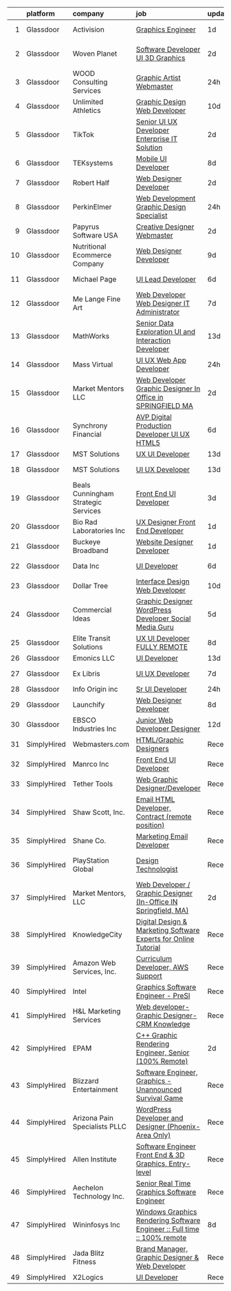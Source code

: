 

|    | platform    | company                             | job                                                                                                                                                                                                                                                                                                                                                                                                                                                                                                                                                                                                                                                                                                                                                                                                                                                                                                                                                                                                                                                                                                                                                                                                                                                                                                                                                                                                 | update_time   | location                    |
|---:|:------------|:------------------------------------|:----------------------------------------------------------------------------------------------------------------------------------------------------------------------------------------------------------------------------------------------------------------------------------------------------------------------------------------------------------------------------------------------------------------------------------------------------------------------------------------------------------------------------------------------------------------------------------------------------------------------------------------------------------------------------------------------------------------------------------------------------------------------------------------------------------------------------------------------------------------------------------------------------------------------------------------------------------------------------------------------------------------------------------------------------------------------------------------------------------------------------------------------------------------------------------------------------------------------------------------------------------------------------------------------------------------------------------------------------------------------------------------------------|:--------------|:----------------------------|
|  1 | Glassdoor   | Activision                          | [Graphics Engineer](https://www.glassdoor.com/partner/jobListing.htm?pos=117&ao=1136043&s=58&guid=00000181044d84fc85bfda419b4245b8&src=GD_JOB_AD&t=SR&vt=w&cs=1_0bb7c54a&cb=1653634598517&jobListingId=1007893212060&jrtk=3-0-1g424r193g2f4801-1g424r19hq0un800-275a2875d7eea093-)                                                                                                                                                                                                                                                                                                                                                                                                                                                                                                                                                                                                                                                                                                                                                                                                                                                                                                                                                                                                                                                                                                                  | 1d            | Los Angeles, CA             |
|  2 | Glassdoor   | Woven Planet                        | [Software Developer  UI 3D Graphics ](https://www.glassdoor.com/partner/jobListing.htm?pos=106&ao=1110586&s=58&guid=00000181044d84fc85bfda419b4245b8&src=GD_JOB_AD&t=SR&vt=w&ea=1&cs=1_c928de2d&cb=1653634598516&jobListingId=1007890992132&cpc=5FEB1BEB8E14EF52&jrtk=3-0-1g424r193g2f4801-1g424r19hq0un800-7c8ecdf940791dc0--6NYlbfkN0DSgjPPcnEdvoK3uuxfISLALE6pB1FR7YSHOr_tSg5_QCn410VK5Ds4sai37YL-FnH_M2Fnv0gjQ9TOzNTRle5O8StGDaF5nwXTjI4WZakCJvD0hoVC8rY9ZivgsNBzAZH1yAVgljWPxrQjSfhDdac-mVtFJvKlX_SSyDg74TVmkLWO-wnLXDbRGYLdMayp6E0lhv6dfeamwVOrXXkPG0UDO719oufuuTcWM9X6E7zD7fpY__miyjDPmCXpyeODrL--JGykx3rMc4-ShQTjGHGEYejWAonjPCbzLh04DZPJU9m0oVfJTLUfWnQUgyXWSCQhXsFAH3JpkdRCOr6opRmnmaovu1-PxDhVGT5LzllhUpqjYyeTK9uzvcj86Y3ndQxtfTNBIHspPWRdVJGLR9WlmNhUuhAybVeBLxqbc_NnSMZwHefIKWAp5Vx6L2I9QEwjcmTEUp-Q4lImtfWjPTbPAwCcq20uerffktRBTUJtWj-uyi2tES68wvRq-TvFb2W6iV_b5hPCClftOOl2mpv8-Pv_tr5oYJ_Z5XS-j11v9CvXF32bYQaeG9xuF1T_0BGq09-MPZVURA%3D%3D)                                                                                                                                                                                                                                                                                                                                                                                                                                          | 2d            | San Francisco, CA           |
|  3 | Glassdoor   | WOOD Consulting Services            | [Graphic Artist   Webmaster](https://www.glassdoor.com/partner/jobListing.htm?pos=119&ao=1136043&s=58&guid=00000181044d84fc85bfda419b4245b8&src=GD_JOB_AD&t=SR&vt=w&cs=1_d0e81801&cb=1653634598517&jobListingId=1007894550413&jrtk=3-0-1g424r193g2f4801-1g424r19hq0un800-0388516a1ccd2e3e-)                                                                                                                                                                                                                                                                                                                                                                                                                                                                                                                                                                                                                                                                                                                                                                                                                                                                                                                                                                                                                                                                                                         | 24h           | Fulton, MD                  |
|  4 | Glassdoor   | Unlimited Athletics                 | [Graphic Design   Web Developer](https://www.glassdoor.com/partner/jobListing.htm?pos=121&ao=1136043&s=58&guid=00000181044d84fc85bfda419b4245b8&src=GD_JOB_AD&t=SR&vt=w&ea=1&cs=1_a287ddfd&cb=1653634598517&jobListingId=1007867531752&jrtk=3-0-1g424r193g2f4801-1g424r19hq0un800-3b8f0431fba08d76-)                                                                                                                                                                                                                                                                                                                                                                                                                                                                                                                                                                                                                                                                                                                                                                                                                                                                                                                                                                                                                                                                                                | 10d           | Olathe, KS                  |
|  5 | Glassdoor   | TikTok                              | [Senior UI UX Developer  Enterprise IT Solution](https://www.glassdoor.com/partner/jobListing.htm?pos=120&ao=1136043&s=58&guid=00000181044d84fc85bfda419b4245b8&src=GD_JOB_AD&t=SR&vt=w&cs=1_81151697&cb=1653634598517&jobListingId=1007887842254&jrtk=3-0-1g424r193g2f4801-1g424r19hq0un800-3251f2d322796f16-)                                                                                                                                                                                                                                                                                                                                                                                                                                                                                                                                                                                                                                                                                                                                                                                                                                                                                                                                                                                                                                                                                     | 2d            | Mountain View, CA           |
|  6 | Glassdoor   | TEKsystems                          | [Mobile UI Developer](https://www.glassdoor.com/partner/jobListing.htm?pos=109&ao=1110586&s=58&guid=00000181044d84fc85bfda419b4245b8&src=GD_JOB_AD&t=SR&vt=w&cs=1_2768dc1a&cb=1653634598516&jobListingId=1007875201169&cpc=F41FEAB56D215062&jrtk=3-0-1g424r193g2f4801-1g424r19hq0un800-34791a1bb56afc51--6NYlbfkN0AuKz8EBO1xHDEL7V2YF9xF3dC_I9B9i-Zw2Jh8clPMK9BxhHDJszxSyW718EipT5M-Lio5YR7Gw7TuO-Zj5roYFm71bPWIV_jsn1bDAYIuDqDpTc7pOvX5_CRZKY1FEfsG7_F2Md_AWUw2pb0ynieoAmpk7OvMbjTff7FGIkM9td8QBGtQsRXc6hlYhDElMyaoFNkz7XgWP8ewhrQVO1Pv3JsSFF7njUbu9BiMyenQJAFTFiYaJF7-A02V0aKxTre9f1GUwbfHzjEaBsUNz0IJWou_8zrP1But-8hk7U9Ii1BTfvnhDLbBQkxMjpAMRzgfzS3HxNT46QnBCcwGXsnJaD1tmPhecS82rhxY0lUzOODCiJNrgKKc10ChWh3RK9zCHInqsGECSjNUEzqviKGtW7Kn2S3fiiylaiZONzObNQpzzWh4lrkxEDDhZL8JmIR9CkbkDKjTDyycIVLxkL_1rtx-lrwkp88chW2xFClp4bwOZ1nramXd7KVNti2XBtbyqODcJN1te3Yge-wZL2ScoeujLJs9HBLC-7sh9t5dkI-1lYdhiOEKGvE18zKt_nuxv1hOIXDsbNWxQNpmLoS2iSQ-BSI-HTwe41dXewMLfa_7rt6YB1nFByyhQAeIBW-hvNdz2DWE8ETQmHPX5-dl_JMqULAsd1t8OwSimOBHqVzYsHADACA5_sdydNQjwaQK_i5PwL3_CYUJlA4QK5APC9cPmZHegcCiLWeOKXhE3VcCozsNCauA876dMFPaB6UYaqCcDNWQFVDbzY7AR4Ff_FQo7qiNPSHTeaaRaR7FqnIOleyvEEKo4_20fRLKB9RU98ca3SWacVNTL5q1y4zkqB38yJqSN9vMzacHa_tuzu2XqxYv6Zk7ariVgdw-GR2etK9JQ_dQWu2VDRlcZ7v_4pZc8Cv-Xkvo62-UWSq4GxvCEYmqBH3JnM2_2cNWjqs%3D)                                                                             | 8d            | Jersey City, NJ             |
|  7 | Glassdoor   | Robert Half                         | [Web Designer Developer](https://www.glassdoor.com/partner/jobListing.htm?pos=108&ao=1110586&s=58&guid=00000181044d84fc85bfda419b4245b8&src=GD_JOB_AD&t=SR&vt=w&ea=1&cs=1_c7506b5f&cb=1653634598516&jobListingId=1007890068166&cpc=8795CF9063CD573D&jrtk=3-0-1g424r193g2f4801-1g424r19hq0un800-87c653a9571dac9a--6NYlbfkN0CpzDdaQkua3np5pkmj49lKioZwmwxQ-yx5plwbYmV_M6xSIJIkD0PnUNXzipg6tz4tq_jVzWLXVFyKCxzqtIOfUzxPOzTYvTnZPm6L1GisFSlmh5d1NpM_lbsKx80V0NTAF7MUf78H2ri317Ils6YbjzhmNo8GUyXNjCaAeAR0BsrwWkuwdiTEJqySbKbcrSOOSt47QRb0KcmbrtonZpVl1THtFS4Zm5JD0rvYwf9PJspQ7AqtaLS1nm40_vRh_pSB0GxXMPDvCcP95oJBE0qIjCbtyR-eC8SfQlq9U3T1h2MzBjcXPUHbJNkrTtXHU31MkE0uh-YCeTtY2pjCCAzxQ78YsZH-tPD3QG9UseKLYrRb5zJsYB_J40IUGNNXRqraBifhZ9kecmeJ16AHkIRy9nD8_Oi8CuKsR25nN-r44n5kZakY0B5wWpIA0EdWKqKLhtC2r1g__bJeqH8IldAhaa7LnHDiYrqkJaY0W94IlVi_NaKehhZQwyqtyFCNBUSvuzZWGCX4og0BnfI58rYF6Y9cgj4Xv6RdGUdM0BwKuvkdlRFzi_nJ)                                                                                                                                                                                                                                                                                                                                                                                                                                                                                   | 2d            | Addison, TX                 |
|  8 | Glassdoor   | PerkinElmer                         | [Web Development Graphic Design Specialist](https://www.glassdoor.com/partner/jobListing.htm?pos=107&ao=1110586&s=58&guid=00000181044d84fc85bfda419b4245b8&src=GD_JOB_AD&t=SR&vt=w&cs=1_3988b237&cb=1653634598516&jobListingId=1007896210433&cpc=9DC6E4D8324653EE&jrtk=3-0-1g424r193g2f4801-1g424r19hq0un800-22c2701f2f3846e3--6NYlbfkN0DBy0pnRDnMyJusyxqL8SoipgPg3SpcIPOke8p4f-rf65JLATO2hz8crNfgcTIudiG_m8p7gmrSavFvwaSEFYsT9X8-bESDOV1POx-IlHnsVKpBSbX5Bw094VKCj46Sp579rn7N6oNhl9282v0IzkfzS8wn2co5ib7zw7hlJTcN4InzzkkI6dAjEK_CK-No8d3yCY1vdkE4BmsHnGiz9CJH4dqgK6Mpu1YUD3rA4_6r0uv02CpzhikkXc6uCGQSSMJsfj_Iwh3lG0mWKMglT0TqEK_lTi4xcaHTKydHT63SqF5Pa9oGUrtj287HCP1-An_Al0KRt2Flc8oRAVVTuSJYjrFzshe8DCzStaMmh9tJCmY-fSALWZ8-TRDmNzOkdkDCEunUPgYxRtB93iEs1lGhf7K9OSLt_pPWZc5yQudCIZXFtSadIAST)                                                                                                                                                                                                                                                                                                                                                                                                                                                                                                                                                                                                     | 24h           | Boise, ID                   |
|  9 | Glassdoor   | Papyrus Software USA                | [Creative Designer Webmaster](https://www.glassdoor.com/partner/jobListing.htm?pos=124&ao=1136043&s=58&guid=00000181044d84fc85bfda419b4245b8&src=GD_JOB_AD&t=SR&vt=w&ea=1&cs=1_d449a4bb&cb=1653634598517&jobListingId=1007888253836&jrtk=3-0-1g424r193g2f4801-1g424r19hq0un800-f9b150f6147f838a-)                                                                                                                                                                                                                                                                                                                                                                                                                                                                                                                                                                                                                                                                                                                                                                                                                                                                                                                                                                                                                                                                                                   | 2d            | Southlake, TX               |
| 10 | Glassdoor   | Nutritional Ecommerce Company       | [Web Designer Developer](https://www.glassdoor.com/partner/jobListing.htm?pos=102&ao=1110586&s=58&guid=00000181044d84fc85bfda419b4245b8&src=GD_JOB_AD&t=SR&vt=w&ea=1&cs=1_90e1d5b4&cb=1653634598515&jobListingId=1007870163065&cpc=006647ECB170E34D&jrtk=3-0-1g424r193g2f4801-1g424r19hq0un800-05730f7d874a8101--6NYlbfkN0A4hgeKHdLyHgzaskNEvl2xXMVaueUT71iJOYpLYISQUI4874FyV4y-9t0XBQqIHQwgodLoD-hlKBw30pOxe1lfS9odE7bVLnq0mhISBtPVjY2wHSxJJ9n-Qo1a-L7K03ejCZ_ueN6182PjFP47O-7FCZrHRlTpoj7jtMdDTRdxMGfgMxiQLQIQXOB5-88trjw8UJ4zOVzNhLznFIz3gU-wKqDwKlyHmZMTljRWaE7cdvvayKd9cnr_T8yOOyVFHUegGfOb3uwhIMVUKoIFSLkxHh0zab8VwdZn_O1cQb-4scppTylDiqpHl-mhWP2y98ZqigXz-D3RVvaJeL0vaUSnyW9Q7ja4w_q-TFQgrI2R21pgmtgdZQaqjlU2BToBDuCyzGrKXl5eU7_N7v65XUTo4sAsRSAOjTR7K6j7VY1DBa0UuOJOqODVHc0fvpMuyc1tR2tUbZxM2Ajm5iykuh347Ug6UobGknJwAcGX5PsZJGNEXpH7fIA4MIJgq3Ch6SE%3D)                                                                                                                                                                                                                                                                                                                                                                                                                                                                                                                                     | 9d            | Mesa, AZ                    |
| 11 | Glassdoor   | Michael Page                        | [UI Lead Developer](https://www.glassdoor.com/partner/jobListing.htm?pos=110&ao=1110586&s=58&guid=00000181044d84fc85bfda419b4245b8&src=GD_JOB_AD&t=SR&vt=w&cs=1_b5de1cde&cb=1653634598516&jobListingId=1007880173140&cpc=2CAED5C921A5F994&jrtk=3-0-1g424r193g2f4801-1g424r19hq0un800-5db29c5dd26c2841--6NYlbfkN0BR3ykMnr3Vw97HK5IC0i9Uo32NXohanwqRY-CI8z69bl4xOa6Yve6w6NlWd53uNOddO058aoB8P7Zuq3hR66wh9OPfuXg5x_Q1fOfVa5QEpvV_cnSgR3X4igBICV-Fa7l1JpCEKgmzd6CSAsNS-SPa9fuJCEHG2hnyz9OQUXa_lSvzEes0nvk4RcCK0yt2weR3zxfoC2Ycht9LPk9NczI7UMAFJZsy1Ul_9ldARGAsCGC6SjsJ4f3-oVBKsE98WATDIUGwv_aw75TJ9YHhXtVgbgAzd7OmfRcAp9MiIwMvOgXEoq_VmOPZyCHBuLWXJOCUXUVyvZlMzhZrQ07-mq3sXfZcJT2Y8KYsSHiWcTuFAbWlRx6BiYEnYA13vNFEI63eA5ULSE3T3RySQUcM_lbiObf0r0LdSXLXNP9JDzzXARJnT6uaMU-YI9c62t80DAD7tuQl1_Ckv8ToHRe_SSDsRQJjKCikhXe7NUudTB1TzEMi4SkYiEH1sXRqJ1pJEq0swCXZ7WmkTmzWXgQpIr68Q-1pjoHbisVG0cNar-sf5DIaVWGqDnbCQfC7stNplcdswTqopmEIETADtn3LDPZs68H7icPUz2QgXfgHLhdEUZCX3jBbJ6czQgNGQZHpfUgEVq9f4QEgUBP5semRMmvMrCVk82xl6XaIFtvKEm4QNY0ka1R5A2kkGS94w5lldYlbGryLLS3r3_cjmELvr9ziZ_AMU5zyhRRTiBASu129ivLQ0LYCfyJaoDjIVTw03Uzp1bFCzytiENDBP8RXWNaISsHWb-8khoWyNB3ornKyy2JPuoYzAmhf5SV4iHQKcUygtjqtolm3eJW9NvWzEYfU30iGsDqZN2qOdE5zWTH0tSr22jrqRNH6nO6aIy1a75YxgI-HWM7V4txfvdF9GyBkf34bBclVXkzwx8OKWDBViuYkygRN8LNeiasXz2BzR-8lsJKhKApASYX5P0FdxdrR-cNRBtnVPgnIhakmlfUxLUNpI0TnV_a6BnR43zQ4MS77Jr2DhR37NA%3D%3D) | 6d            | Jersey City, NJ             |
| 12 | Glassdoor   | Me Lange Fine Art                   | [Web Developer   Web Designer  IT Administrator](https://www.glassdoor.com/partner/jobListing.htm?pos=103&ao=1110586&s=58&guid=00000181044d84fc85bfda419b4245b8&src=GD_JOB_AD&t=SR&vt=w&ea=1&cs=1_3a9b1f81&cb=1653634598515&jobListingId=1007875619430&cpc=BBBD384EA192911E&jrtk=3-0-1g424r193g2f4801-1g424r19hq0un800-3b67ec985c7ae525--6NYlbfkN0DfhRLDY5E7BVY3xhBTAobuSaZ3WR2SqAJ-w4NHeQGDZ_AVI7MoW9SUiSmAQ2i0EmBDuREGIksHPbRzB_FKlwVKXKFZdjc_boqeX5msgj8fYm3rF6Ir0wK0ca3I9jKThANmsTeh-_MvmSTGBjh5KYsOWyBVOZOjChGAxQb9P-pwI3nReu_jdR6iKaSiHWg-7nOf-TcVL31qGRkpbw2s5p8IYPjNSDOqGl36GDO-SmBkptLFFudoApSkKNViuUTL41Wzr_Mdo_UH9HtW6EKllzfmUlojE5M5lDvJo2RdLrg1RBMNDNN6lU4zuNBSEWw87oO8n6Ei4w4BU6T76xFvFiAFVeVaohFSU9R7rbvsxiXes0v0TNb5JTLHQAnyufZmJ59x0fHUgFRGD3TOvmhJwOrJbavzEt-6eNobiXwQyCbXr5MXSVh3lKPOxPTPX2I7L1PUb--YjMdo6uCVT484A82x4KLOrndjcsvf4HhwFnOM6q6b-j7hy9PdhSDWEOkOrxUQ5PmHovpOCh0DgQoEyUmE7dc0n3_eH7A%3D)                                                                                                                                                                                                                                                                                                                                                                                                                                                                             | 7d            | Franklin, TN                |
| 13 | Glassdoor   | MathWorks                           | [Senior Data Exploration UI and Interaction Developer](https://www.glassdoor.com/partner/jobListing.htm?pos=126&ao=1136043&s=58&guid=00000181044d84fc85bfda419b4245b8&src=GD_JOB_AD&t=SR&vt=w&cs=1_f997991c&cb=1653634598517&jobListingId=1007860875417&jrtk=3-0-1g424r193g2f4801-1g424r19hq0un800-5ce89d0e821417bd-)                                                                                                                                                                                                                                                                                                                                                                                                                                                                                                                                                                                                                                                                                                                                                                                                                                                                                                                                                                                                                                                                               | 13d           | Natick, MA                  |
| 14 | Glassdoor   | Mass Virtual                        | [UI UX Web App Developer](https://www.glassdoor.com/partner/jobListing.htm?pos=118&ao=1136043&s=58&guid=00000181044d84fc85bfda419b4245b8&src=GD_JOB_AD&t=SR&vt=w&ea=1&cs=1_3a2d9f0f&cb=1653634598517&jobListingId=1007895199089&jrtk=3-0-1g424r193g2f4801-1g424r19hq0un800-70b9f9e28e0670da-)                                                                                                                                                                                                                                                                                                                                                                                                                                                                                                                                                                                                                                                                                                                                                                                                                                                                                                                                                                                                                                                                                                       | 24h           | Orlando, FL                 |
| 15 | Glassdoor   | Market Mentors  LLC                 | [Web Developer   Graphic Designer  In Office in SPRINGFIELD  MA ](https://www.glassdoor.com/partner/jobListing.htm?pos=101&ao=1110586&s=58&guid=00000181044d84fc85bfda419b4245b8&src=GD_JOB_AD&t=SR&vt=w&ea=1&cs=1_aec5a57f&cb=1653634598515&jobListingId=1007889810914&cpc=322F071997C341E5&jrtk=3-0-1g424r193g2f4801-1g424r19hq0un800-fabda399aadcf865--6NYlbfkN0DrgQq5ECBajiuqohNCSf6c7_2Cek-sBUhiO2bmmkiCIbKsD5SArF_e8yj-Z4N1vUSNek8w4fllKVbtPlAYLVZhzl-D6MunTEy-yCoQuRPAcA3fL7qRy-XBpfe_k6XwRqwVpgh8vfV4P8KgcBHYdsiLJbSS0c5gKKvwbF2KpUSS16GMfQtdlG2ol9lhLb6DE_CgvVIsG_dFaXPo5Zz4DplTrkXm1wWOepOfwPbFhvJDxDTO718v8cZ48Z02b1bQaall800rfHlEROWrzIll-NMLCH635PXBUk3AroIewKvycCQKLMvDJFKgWokxuMxITiDPgFrMKEQyM1F7zmwyUsSdCWfPBchA9Q60ixqhhmTjA2CUCDUNrPx952QcRRIt9o4ElsqgwoXGnf5gDX-taWenTGBYLNBGiDTQbeOIFwoqQs1Vpf2wXbLMt6MMSkaYtiwSJOCXSHudQpHQfcQdbYK8HqQdJNQdsmL9vN_lazfJapHdXMGqOne5_vDM57VqFMJFPLJOXNXAzzd0pK9QpiGW9Y0MDq_5Jo940u_LBoySTgkA05AU89Q2)                                                                                                                                                                                                                                                                                                                                                                                                                                          | 2d            | Hartford, CT                |
| 16 | Glassdoor   | Synchrony Financial                 | [AVP  Digital Production Developer  UI UX HTML5](https://www.glassdoor.com/partner/jobListing.htm?pos=116&ao=1136043&s=58&guid=00000181044d84fc85bfda419b4245b8&src=GD_JOB_AD&t=SR&vt=w&cs=1_78773b81&cb=1653634598517&jobListingId=1007879993890&jrtk=3-0-1g424r193g2f4801-1g424r19hq0un800-412c46b4d4cf2975-)                                                                                                                                                                                                                                                                                                                                                                                                                                                                                                                                                                                                                                                                                                                                                                                                                                                                                                                                                                                                                                                                                     | 6d            | Alpharetta, GA              |
| 17 | Glassdoor   | MST Solutions                       | [UX UI Developer](https://www.glassdoor.com/partner/jobListing.htm?pos=115&ao=1136043&s=58&guid=00000181044d84fc85bfda419b4245b8&src=GD_JOB_AD&t=SR&vt=w&ea=1&cs=1_0c56b614&cb=1653634598517&jobListingId=1007861632927&jrtk=3-0-1g424r193g2f4801-1g424r19hq0un800-d5fa871b76b7a859-)                                                                                                                                                                                                                                                                                                                                                                                                                                                                                                                                                                                                                                                                                                                                                                                                                                                                                                                                                                                                                                                                                                               | 13d           | Remote                      |
| 18 | Glassdoor   | MST Solutions                       | [UI UX Developer](https://www.glassdoor.com/partner/jobListing.htm?pos=130&ao=1136043&s=58&guid=00000181044d84fc85bfda419b4245b8&src=GD_JOB_AD&t=SR&vt=w&ea=1&cs=1_c38106b8&cb=1653634598517&jobListingId=1007861685829&jrtk=3-0-1g424r193g2f4801-1g424r19hq0un800-f314b0a294cb3ebd-)                                                                                                                                                                                                                                                                                                                                                                                                                                                                                                                                                                                                                                                                                                                                                                                                                                                                                                                                                                                                                                                                                                               | 13d           | Chandler, AZ                |
| 19 | Glassdoor   | Beals Cunningham Strategic Services | [Front End UI Developer](https://www.glassdoor.com/partner/jobListing.htm?pos=114&ao=1136043&s=58&guid=00000181044d84fc85bfda419b4245b8&src=GD_JOB_AD&t=SR&vt=w&ea=1&cs=1_fee2afbe&cb=1653634598517&jobListingId=1007886754220&jrtk=3-0-1g424r193g2f4801-1g424r19hq0un800-cfe95c7ce3281dfc-)                                                                                                                                                                                                                                                                                                                                                                                                                                                                                                                                                                                                                                                                                                                                                                                                                                                                                                                                                                                                                                                                                                        | 3d            | Oklahoma City, OK           |
| 20 | Glassdoor   | Bio Rad Laboratories  Inc           | [UX Designer Front End Developer](https://www.glassdoor.com/partner/jobListing.htm?pos=128&ao=1136043&s=58&guid=00000181044d84fc85bfda419b4245b8&src=GD_JOB_AD&t=SR&vt=w&cs=1_c0aeec00&cb=1653634598517&jobListingId=1007893619350&jrtk=3-0-1g424r193g2f4801-1g424r19hq0un800-7cc2ed85b881146f-)                                                                                                                                                                                                                                                                                                                                                                                                                                                                                                                                                                                                                                                                                                                                                                                                                                                                                                                                                                                                                                                                                                    | 1d            | Hercules, CA                |
| 21 | Glassdoor   | Buckeye Broadband                   | [Website Designer Developer](https://www.glassdoor.com/partner/jobListing.htm?pos=105&ao=1110586&s=58&guid=00000181044d84fc85bfda419b4245b8&src=GD_JOB_AD&t=SR&vt=w&ea=1&cs=1_d499fb64&cb=1653634598516&jobListingId=1007892444672&cpc=6FC5BA77C9A4CD78&jrtk=3-0-1g424r193g2f4801-1g424r19hq0un800-9d3796651fe43207--6NYlbfkN0DDmOwFuYy1-IGhenWxj6rZmHL3sido_coM9cPKCevLMh9RSnvCRogTTFMO-82f4dc21FJUjC2rci7LGqOPyQIvZuW5UBiz1-ZpCepqKz1azeuBgdLRUyGBNyWZJkyyzkX0hB6Nv7GEYchU7jHch1Yng2OHXqu9JtvBzn3gEAC0o7aS5MkJLn036p2_zFECVRVhtMSP_nd3xx3BLkd12pwYDx_8k8nEU2XakaJh8eKNOeuukNks9Db4RBIFiPzj4bNapaRMLQXWVGZnB6Jij83uDslbo4o7zk2JgkziFXXy0ZkcrUK53XcnBQ2ugkqHYemmbypIAt0rNK7e8l6RSuCyaV_5WiPLtRXBBFS12kqhizbXs9C-sFJv9gGTRE4trlHXQutZVlENCBKVNaBbVVEs2nk6P7FtpKJtX-tFjNyXgT1yMt4KaAGzoIbvjvLx6cB-9CCA6BgvgXoJL3A90TwW7pZ1Pm4txJbBrsJvoQ7AGeeY3E36CN-99gm_M3P61gXfXbGR9U8AEA%3D%3D)                                                                                                                                                                                                                                                                                                                                                                                                                                                                                                                   | 1d            | Toledo, OH                  |
| 22 | Glassdoor   | Data Inc                            | [UI Developer](https://www.glassdoor.com/partner/jobListing.htm?pos=112&ao=1136043&s=58&guid=00000181044d84fc85bfda419b4245b8&src=GD_JOB_AD&t=SR&vt=w&ea=1&cs=1_c8801aba&cb=1653634598517&jobListingId=1007878546743&jrtk=3-0-1g424r193g2f4801-1g424r19hq0un800-fce2d1c5172047d2-)                                                                                                                                                                                                                                                                                                                                                                                                                                                                                                                                                                                                                                                                                                                                                                                                                                                                                                                                                                                                                                                                                                                  | 6d            | New York, NY                |
| 23 | Glassdoor   | Dollar Tree                         | [Interface Design Web Developer](https://www.glassdoor.com/partner/jobListing.htm?pos=123&ao=1136043&s=58&guid=00000181044d84fc85bfda419b4245b8&src=GD_JOB_AD&t=SR&vt=w&cs=1_e017abeb&cb=1653634598517&jobListingId=1007866985944&jrtk=3-0-1g424r193g2f4801-1g424r19hq0un800-9935944fe92a4bf3-)                                                                                                                                                                                                                                                                                                                                                                                                                                                                                                                                                                                                                                                                                                                                                                                                                                                                                                                                                                                                                                                                                                     | 10d           | Chesapeake, VA              |
| 24 | Glassdoor   | Commercial Ideas                    | [Graphic Designer WordPress Developer Social Media Guru](https://www.glassdoor.com/partner/jobListing.htm?pos=104&ao=1110586&s=58&guid=00000181044d84fc85bfda419b4245b8&src=GD_JOB_AD&t=SR&vt=w&ea=1&cs=1_f597abd3&cb=1653634598515&jobListingId=1007881313435&cpc=D69957E0862862E0&jrtk=3-0-1g424r193g2f4801-1g424r19hq0un800-513a705afe3c0580--6NYlbfkN0CK96HZGg64OQvXGjgywbejeADvvEYEVzEqZ_h_ByYrUYYgBPzKAi8I-8vES6cDjJ1piYNY4MjKTLAfOvFGV0liWsH5e6SDmIZPdTc9TZSgdt-ob2nnB1k1Nn5Kd8_Q21l2indm_oJE_b5z-vtsHZo4aV-Y6Gkv8v5k5RMe_JGbJXBCpNcVULa_8lMeI0WV8nupLJpA2dsNcolgULnQsHRp3zFqzko3VaLG4YUm6z34uf09ggIz4lTjpaTsLONjteqDcSZ9WdklsHqoZA7YqjK11z_loq8Y6X_S70Ln1iZy74YFxBqLuTzJ2SRXU_loKvu7t_DAUQ5qqxRNnAnwWPusSzKANTvA0G65LoQZb0ZJpymEICMpxBwEfU5QrGbzV__0Y6vXxbSSGNe5kg_OBp1ks-DorbXvuNnNDvVkbz8FCh-556HL_HldUnZLa1-yNGdeC4nLZ-1RAz7EOBuXTK-PQqSVZN-vpxkznNDdeqVLzYmwgVRoil9jei6hjZJdSF8npWCdnuCwnQ%3D%3D)                                                                                                                                                                                                                                                                                                                                                                                                                                                                                       | 5d            | Dallas, TX                  |
| 25 | Glassdoor   | Elite Transit Solutions             | [UX UI Developer FULLY REMOTE](https://www.glassdoor.com/partner/jobListing.htm?pos=129&ao=1136043&s=58&guid=00000181044d84fc85bfda419b4245b8&src=GD_JOB_AD&t=SR&vt=w&ea=1&cs=1_f749221f&cb=1653634598517&jobListingId=1007871959390&jrtk=3-0-1g424r193g2f4801-1g424r19hq0un800-1b6c1e40a70d011e-)                                                                                                                                                                                                                                                                                                                                                                                                                                                                                                                                                                                                                                                                                                                                                                                                                                                                                                                                                                                                                                                                                                  | 8d            | Pittsburgh, PA              |
| 26 | Glassdoor   | Emonics LLC                         | [UI Developer](https://www.glassdoor.com/partner/jobListing.htm?pos=111&ao=1136043&s=58&guid=00000181044d84fc85bfda419b4245b8&src=GD_JOB_AD&t=SR&vt=w&ea=1&cs=1_15ebbafb&cb=1653634598516&jobListingId=1007861776938&jrtk=3-0-1g424r193g2f4801-1g424r19hq0un800-854fdd9407a46850-)                                                                                                                                                                                                                                                                                                                                                                                                                                                                                                                                                                                                                                                                                                                                                                                                                                                                                                                                                                                                                                                                                                                  | 13d           | Remote                      |
| 27 | Glassdoor   | Ex Libris                           | [UI UX Developer](https://www.glassdoor.com/partner/jobListing.htm?pos=127&ao=1136043&s=58&guid=00000181044d84fc85bfda419b4245b8&src=GD_JOB_AD&t=SR&vt=w&cs=1_072ce40e&cb=1653634598517&jobListingId=1007876986476&jrtk=3-0-1g424r193g2f4801-1g424r19hq0un800-10faee3c960a7da6-)                                                                                                                                                                                                                                                                                                                                                                                                                                                                                                                                                                                                                                                                                                                                                                                                                                                                                                                                                                                                                                                                                                                    | 7d            | Pittsburgh, PA              |
| 28 | Glassdoor   | Info Origin inc                     | [Sr  UI Developer](https://www.glassdoor.com/partner/jobListing.htm?pos=113&ao=1136043&s=58&guid=00000181044d84fc85bfda419b4245b8&src=GD_JOB_AD&t=SR&vt=w&ea=1&cs=1_f5ea752b&cb=1653634598517&jobListingId=1007895483115&jrtk=3-0-1g424r193g2f4801-1g424r19hq0un800-6ab6486206878ed2-)                                                                                                                                                                                                                                                                                                                                                                                                                                                                                                                                                                                                                                                                                                                                                                                                                                                                                                                                                                                                                                                                                                              | 24h           | Remote                      |
| 29 | Glassdoor   | Launchify                           | [Web Designer Developer](https://www.glassdoor.com/partner/jobListing.htm?pos=122&ao=1136043&s=58&guid=00000181044d84fc85bfda419b4245b8&src=GD_JOB_AD&t=SR&vt=w&ea=1&cs=1_7d2ecc2f&cb=1653634598517&jobListingId=1007873147124&jrtk=3-0-1g424r193g2f4801-1g424r19hq0un800-262906588ff2f29d-)                                                                                                                                                                                                                                                                                                                                                                                                                                                                                                                                                                                                                                                                                                                                                                                                                                                                                                                                                                                                                                                                                                        | 8d            | San Diego, CA               |
| 30 | Glassdoor   | EBSCO Industries Inc                | [Junior Web Developer   Designer](https://www.glassdoor.com/partner/jobListing.htm?pos=125&ao=1136043&s=58&guid=00000181044d84fc85bfda419b4245b8&src=GD_JOB_AD&t=SR&vt=w&cs=1_d0997d13&cb=1653634598517&jobListingId=1007863075925&jrtk=3-0-1g424r193g2f4801-1g424r19hq0un800-2f7ae448795777cb-)                                                                                                                                                                                                                                                                                                                                                                                                                                                                                                                                                                                                                                                                                                                                                                                                                                                                                                                                                                                                                                                                                                    | 12d           | Gurnee, IL                  |
| 31 | SimplyHired | Webmasters.com                      | [HTML/Graphic Designers](https://www.simplyhired.com/job/1S2ki1F2e97xk1bn0P3q05lu3BQ0Tpk7KwB7Zii_z8pQmxmAAOWD5g?q=graphic+developer)                                                                                                                                                                                                                                                                                                                                                                                                                                                                                                                                                                                                                                                                                                                                                                                                                                                                                                                                                                                                                                                                                                                                                                                                                                                                | Recently      | Tampa, FL                   |
| 32 | SimplyHired | Manrco Inc                          | [Front End UI Developer](https://www.simplyhired.com/job/IhJCE84qiimaU3isMpfcORGDGN7nSl9aq5Ka88gOSI1GN9T3QOBC5g?q=graphic+developer)                                                                                                                                                                                                                                                                                                                                                                                                                                                                                                                                                                                                                                                                                                                                                                                                                                                                                                                                                                                                                                                                                                                                                                                                                                                                | Recently      | Remote                      |
| 33 | SimplyHired | Tether Tools                        | [Web Graphic Designer/Developer](https://www.simplyhired.com/job/icIxul5OYxjsOrRkqHPP3wEWZaCNXkGi1gHu4qm7cs_8Ca3s-aOfeQ?q=graphic+developer)                                                                                                                                                                                                                                                                                                                                                                                                                                                                                                                                                                                                                                                                                                                                                                                                                                                                                                                                                                                                                                                                                                                                                                                                                                                        | Recently      | Phoenix, AZ                 |
| 34 | SimplyHired | Shaw Scott, Inc.                    | [Email HTML Developer, Contract (remote position)](https://www.simplyhired.com/job/lp97AwzllwqjS1oXYQVdk_sx_ANbNmrf_26-hefBENEAnwkJ6YFw_Q?q=graphic+developer)                                                                                                                                                                                                                                                                                                                                                                                                                                                                                                                                                                                                                                                                                                                                                                                                                                                                                                                                                                                                                                                                                                                                                                                                                                      | Recently      | Seattle, WA                 |
| 35 | SimplyHired | Shane Co.                           | [Marketing Email Developer](https://www.simplyhired.com/job/RcP4Q7OUThQQkT9kWXMiLlc_Q9zZfe9KKH3XzOuyrbocOGRY5RxBgA?q=graphic+developer)                                                                                                                                                                                                                                                                                                                                                                                                                                                                                                                                                                                                                                                                                                                                                                                                                                                                                                                                                                                                                                                                                                                                                                                                                                                             | Recently      | Englewood, CO               |
| 36 | SimplyHired | PlayStation Global                  | [Design Technologist](https://www.simplyhired.com/job/p6ZkAuqTj5mRZAapufw82f9tmzyhOoJO-KqSbzhOSe86rZg0WbHWAw?q=graphic+developer)                                                                                                                                                                                                                                                                                                                                                                                                                                                                                                                                                                                                                                                                                                                                                                                                                                                                                                                                                                                                                                                                                                                                                                                                                                                                   | Recently      | Los Angeles, CA +1 location |
| 37 | SimplyHired | Market Mentors, LLC                 | [Web Developer / Graphic Designer (In-Office IN Springfield, MA)](https://www.simplyhired.com/job/6kf3uuwQ1EOl7Fl3dSxs72FKsBasyP0W-R29HngWXbHTwb_VXh3XfA?q=graphic+developer)                                                                                                                                                                                                                                                                                                                                                                                                                                                                                                                                                                                                                                                                                                                                                                                                                                                                                                                                                                                                                                                                                                                                                                                                                       | 2d            | Springfield, MA             |
| 38 | SimplyHired | KnowledgeCity                       | [Digital Design & Marketing Software Experts for Online Tutorial](https://www.simplyhired.com/job/DUENXr_oiKxPOWAdYEEGNYNJbaSWrJLhvkk89-wvfqH3TgoidYx56g?q=graphic+developer)                                                                                                                                                                                                                                                                                                                                                                                                                                                                                                                                                                                                                                                                                                                                                                                                                                                                                                                                                                                                                                                                                                                                                                                                                       | Recently      | Remote                      |
| 39 | SimplyHired | Amazon Web Services, Inc.           | [Curriculum Developer, AWS Support](https://www.simplyhired.com/job/VJ2mxpB_C3RiZ9WEdGHt_L8L7tDgh2uUlbSQc1Inzt2mb5hjGzhRXQ?q=graphic+developer)                                                                                                                                                                                                                                                                                                                                                                                                                                                                                                                                                                                                                                                                                                                                                                                                                                                                                                                                                                                                                                                                                                                                                                                                                                                     | Recently      | Remote                      |
| 40 | SimplyHired | Intel                               | [Graphics Software Engineer - PreSI](https://www.simplyhired.com/job/3dLRaCbfKUhmgPN6IH2tyMMs78-xjzOkvLB2xt_v-nenfZyhzKPPyQ?q=graphic+developer)                                                                                                                                                                                                                                                                                                                                                                                                                                                                                                                                                                                                                                                                                                                                                                                                                                                                                                                                                                                                                                                                                                                                                                                                                                                    | Recently      | Folsom, CA                  |
| 41 | SimplyHired | H&L Marketing Services              | [Web developer- Graphic Designer- CRM Knowledge](https://www.simplyhired.com/job/ef99cB89e18jrapNE7eYp1DfARiwTRssQa_9Kgcc4FLDUEpxhKXeMw?q=graphic+developer)                                                                                                                                                                                                                                                                                                                                                                                                                                                                                                                                                                                                                                                                                                                                                                                                                                                                                                                                                                                                                                                                                                                                                                                                                                        | Recently      | New Jersey                  |
| 42 | SimplyHired | EPAM                                | [C++ Graphic Rendering Engineer, Senior (100% Remote)](https://www.simplyhired.com/job/3tNJxgWLjwY1ZKGMjRgmLv02TGPNbYH8XZkF__ktRQg-hYEG_PW5mg?q=graphic+developer)                                                                                                                                                                                                                                                                                                                                                                                                                                                                                                                                                                                                                                                                                                                                                                                                                                                                                                                                                                                                                                                                                                                                                                                                                                  | 2d            | United States               |
| 43 | SimplyHired | Blizzard Entertainment              | [Software Engineer, Graphics - Unannounced Survival Game](https://www.simplyhired.com/job/oJhoS8umUlSExHpJ1x5R3biCFOuAJfaBAhl6vKi-4bhlk0fAopNj3A?q=graphic+developer)                                                                                                                                                                                                                                                                                                                                                                                                                                                                                                                                                                                                                                                                                                                                                                                                                                                                                                                                                                                                                                                                                                                                                                                                                               | Recently      | Irvine, CA                  |
| 44 | SimplyHired | Arizona Pain Specialists PLLC       | [WordPress Developer and Designer (Phoenix-Area Only)](https://www.simplyhired.com/job/9SKpe6BX8dx1jovCO5z1JPv5vMdjPHyyFefHhDoNWqYaZ9SCtcqOHQ?q=graphic+developer)                                                                                                                                                                                                                                                                                                                                                                                                                                                                                                                                                                                                                                                                                                                                                                                                                                                                                                                                                                                                                                                                                                                                                                                                                                  | Recently      | Scottsdale, AZ              |
| 45 | SimplyHired | Allen Institute                     | [Software Engineer Front End & 3D Graphics, Entry-level](https://www.simplyhired.com/job/ZabHtlUuQwZ8kX33pccTWeCMOJW8WepUYbkk171UNxnM4hHN-60m_Q?q=graphic+developer)                                                                                                                                                                                                                                                                                                                                                                                                                                                                                                                                                                                                                                                                                                                                                                                                                                                                                                                                                                                                                                                                                                                                                                                                                                | Recently      | Seattle, WA                 |
| 46 | SimplyHired | Aechelon Technology Inc.            | [Senior Real Time Graphics Software Engineer](https://www.simplyhired.com/job/rcdIZu0u86YflWDJtkQswNVvTN3B-3L7qF5--HTYfTqZ6vl6sJ-lpA?q=graphic+developer)                                                                                                                                                                                                                                                                                                                                                                                                                                                                                                                                                                                                                                                                                                                                                                                                                                                                                                                                                                                                                                                                                                                                                                                                                                           | Recently      | Overland Park, KS           |
| 47 | SimplyHired | Wininfosys Inc                      | [Windows Graphics Rendering Software Engineer :: Full time :: 100% remote](https://www.simplyhired.com/job/Z7ehyL8t0yIzqmUy1rKO2qhefkv5xrMEcHDgVHoVNDcsDlOCP6ql1Q?q=graphic+developer)                                                                                                                                                                                                                                                                                                                                                                                                                                                                                                                                                                                                                                                                                                                                                                                                                                                                                                                                                                                                                                                                                                                                                                                                              | 8d            | Remote                      |
| 48 | SimplyHired | Jada Blitz Fitness                  | [Brand Manager, Graphic Designer & Web Developer](https://www.simplyhired.com/job/u-aNkVA-u7QitzSk2zKbK4d5gsfzDSEALH5--8iUUQJZ_Xurh4yqFg?q=graphic+developer)                                                                                                                                                                                                                                                                                                                                                                                                                                                                                                                                                                                                                                                                                                                                                                                                                                                                                                                                                                                                                                                                                                                                                                                                                                       | Recently      | Buffalo, NY                 |
| 49 | SimplyHired | X2Logics                            | [UI Developer](https://www.simplyhired.com/job/K7e7k8DCr3xU0Za6gglqUSb8upBvvxxXPj9or0Do1zCdHLu7dosWWA?q=graphic+developer)                                                                                                                                                                                                                                                                                                                                                                                                                                                                                                                                                                                                                                                                                                                                                                                                                                                                                                                                                                                                                                                                                                                                                                                                                                                                          | Recently      | Remote                      |